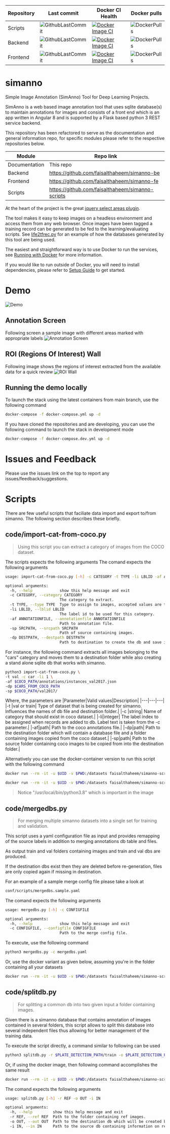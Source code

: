 |Repository|Last commit|Docker CI Health|Docker pulls|
|---|---|---|---|
|Scripts|![GithubLastCommit](https://img.shields.io/github/last-commit/faisalthaheem/simanno-scripts)|[![Docker Image CI](https://github.com/faisalthaheem/simanno-scripts/actions/workflows/docker-image.yml/badge.svg?branch=main)](https://github.com/faisalthaheem/simanno-scripts/actions/workflows/docker-image.yml)|![DockerPulls](https://img.shields.io/docker/pulls/faisalthaheem/simanno-scripts)|
|Backend|![GithubLastCommit](https://img.shields.io/github/last-commit/faisalthaheem/simanno-be)|[![Docker Image CI](https://github.com/faisalthaheem/simanno-be/actions/workflows/docker-image.yml/badge.svg?branch=main)](https://github.com/faisalthaheem/simanno-be/actions/workflows/docker-image.yml)|![DockerPulls](https://img.shields.io/docker/pulls/faisalthaheem/simanno-be)|
|Frontend|![GithubLastCommit](https://img.shields.io/github/last-commit/faisalthaheem/simanno-fe)|[![Docker Image CI](https://github.com/faisalthaheem/simanno-fe/actions/workflows/docker-image.yml/badge.svg?branch=main)](https://github.com/faisalthaheem/simanno-fe/actions/workflows/docker-image.yml)|![DockerPulls](https://img.shields.io/docker/pulls/faisalthaheem/simanno-fe)|


# simanno

Simple Image Annotation (SimAnno) Tool for Deep Learning Projects.

SimAnno is a web based image annotation tool that uses sqlite database(s) to maintain annotations for images and consists of a front end which is an app written in Angular 8 and is supported by a Flask based python 3 REST service backend.

This repository has been refactored to serve as the documentation and general information repo, for specific modules please refer to the respective repositories below.


|Module|Repo link|
|---|---|
|Documentation|This repo|
|Backend|https://github.com/faisalthaheem/simanno-be|
|Frontend|https://github.com/faisalthaheem/simanno-fe|
|Scripts|https://github.com/faisalthaheem/simanno-scripts|

At the heart of the project is the great [jquery select areas plugin](https://github.com/360Learning/jquery-select-areas).

The tool makes it easy to keep images on a headless environment and access them from any web browser. Once images have been tagged a training record can be generated to be fed to the learning/evaluating scripts. See [life2tfrec.py](https://github.com/faisalthaheem/deep-learning-scripts/blob/master/dbutils/lite2tfrec.py) for an example of how the databases generated by this tool are being used.

The easiest and straightforward way is to use Docker to run the services, see [Running with Docker](https://github.com/faisalthaheem/simanno/wiki/Running-with-Docker) for more information. 

If you would like to run outside of Docker, you will need to install dependencies, please refer to  [Setup Guide](https://github.com/faisalthaheem/simanno/wiki/Setup-Guide) to get started.

# Demo

![Demo](https://rawcdn.githack.com/faisalthaheem/simanno/f30c565754724ac7c5077f55311baf7ef85243a6/screenshots/demo.gif)

## Annotation Screen
Following screen a sample image with different areas marked with appropriate labels
![Annotation Screen](https://rawcdn.githack.com/faisalthaheem/simanno/daec6b7be6a4dcfbd2f332199bcc97bc5b130e1c/screenshots/annotating-v2.png)

## ROI (Regions Of Interest) Wall
Following image shows the regions of interest extracted from the available data for a quick review
![ROI Wall](https://raw.githack.com/faisalthaheem/simanno/master/screenshots/wall-v2.png)

## Running the demo locally

To launch the stack using the latest containers from main branch, use the following command
```bash
docker-compose -f docker-compose.yml up -d
```

If you have cloned the repositories and are developing, you can use the following command to launch the stack in development mode
```bash
docker-compose -f docker-compose.dev.yml up -d
```

# Issues and Feedback
Please use the issues link on the top to report any issues/feedback/suggestions.

# Scripts

There are few useful scripts that faciliate data import and export to/from simanno. The following section describes these briefly.

## code/import-cat-from-coco.py

> Using this script you can extract a category of images from the COCO dataset.

The scripts expects the following arguments
The comand expects the following arguments
```bash
usage: import-cat-from-coco.py [-h] -c CATEGORY -t TYPE -li LBLID -af ANNOTATIONFILE -sp SRCPATH -dp DESTPATH

optional arguments:
  -h, --help            show this help message and exit
  -c CATEGORY, --category CATEGORY
                        The category to extract.
  -t TYPE, --type TYPE  Type to assign to images, accepted values are train or val, default is train.
  -li LBLID, --lblid LBLID
                        The label id to be used for this category.
  -af ANNOTATIONFILE, --annotationfile ANNOTATIONFILE
                        Path to annotation file.
  -sp SRCPATH, --srcpath SRCPATH
                        Path of source containing images.
  -dp DESTPATH, --destpath DESTPATH
                        Path to destination to create the db and save images to.
```

For instance, the following command extracts all images belonging to the "cars" category and moves them to a destination folder while also creating a stand alone sqlite db that works with simanno.
```bash
python3 import-cat-from-coco.py \
-t val -c car -li 1 \
-af $COCO_PATH/annotations/instances_val2017.json 
-dp $CARS_FROM_COCO_PATH 
-sp $COCO_PATH/val2017/
```

Where, the parameters are
|Parameter|Valid values|Description|
|---|---|---|
|-t |val or train| Type of dataset that is being created for simanno. Influences the names of db file and destination folder.|
|-c |string| Name of category that should exist in coco dataset.|
|-li|integer| The label index to be assigned when records are added to db. Label text is taken from the -c parameter.|
|-af|path| Path to the coco annotations file.|
|-dp|path| Path to the destination folder which will contain a database file and a folder containing images copied from the coco dataset.|
|-sp|path| Path to the source folder containing coco images to be copied from into the destination folder.|


Alternatively you can use the docker-container version to run this script with the following command
```bash
docker run --rm -it -u $UID -v $PWD:/datasets faisalthaheem/simanno-scripts:main "/usr/local/bin/python3.8 import-cat-from-coco.py -t val -c car -li 1 -af /datasets/coco/annotations/instances_val2017.json -dp /datasets/cars_from_coco -sp /datasets/coco/val2017/"
```

```bash
docker run --rm -it -u $UID -v $PWD:/datasets faisalthaheem/simanno-scripts:main "/usr/local/bin/python3.8 import-cat-from-coco.py -t train -c car -li 1 -af /datasets/coco/annotations/instances_train2017.json -dp /datasets/cars_from_coco -sp /datasets/coco/train2017/"
```

> Notice "/usr/local/bin/python3.8" which is important in the image

## code/mergedbs.py
> For merging multiple simanno datasets into a single set for training and validation.

This script uses a yaml configuration file as input and provides remapping of the source labels in addition to merging annotations db table and files. 

As output train and val folders containing images and train and val dbs are produced. 

If the destination dbs exist then they are deleted before re-generation, files are only copied again if missing in destination.


For an example of a sample merge config file please take a look at
```bash
conf/scripts/mergedbs.sample.yaml
```

The comand expects the following arguments
```bash
usage: mergedbs.py [-h] -c CONFIGFILE

optional arguments:
  -h, --help            show this help message and exit
  -c CONFIGFILE, --configfile CONFIGFILE
                        Path to the merge config file.
```

To execute, use the following command
```bash
python3 mergedbs.py -c mergedbs.yaml
```

Or, use the docker variant as given below, assuming you're in the folder containing all your datasets
```bash
docker run --rm -it -u $UID -v $PWD:/datasets faisalthaheem/simanno-scripts:main "/usr/local/bin/python3.8 /simanno/scripts/mergedbs.py -c /datasets/mergedbs.yaml"
```

## code/splitdb.py
> For splitting a common db into two given input a folder containing images.

Given there is a simanno database that contains annotation of images contained in several folders, this script allows to split this database into several independent files thus allowing for better management of the training data.

To execute the script directly, a command similar to following can be used
```bash
python3 splitdb.py -r $PLATE_DETECTION_PATH/train -o $PLATE_DETECTION_PATH/train.db -i $PLATE_DETECTION_PATH/train_and_val.d
```

Or, if using the docker image, then following command accomplishes the same result
```bash
docker run --rm -it -u $UID -v $PWD:/datasets faisalthaheem/simanno-scripts:main "/usr/local/bin/python3.8 /simanno/scripts/splitdb.py -r /datasets/plate_detection/train -o /datasets/plate_detection/train.db -i /datasets/plate_detection/train_and_val.db"
```

The comand expects the following arguments
```bash
usage: splitdb.py [-h] -r REF -o OUT -i IN

optional arguments:
  -h, --help         show this help message and exit
  -r REF, --ref REF  Path to the folder containing ref images.
  -o OUT, --out OUT  Path to the destination db which will be created bearing contents related to ref folder images.
  -i IN, --in IN     Path to the source db containing information on ref images.
```